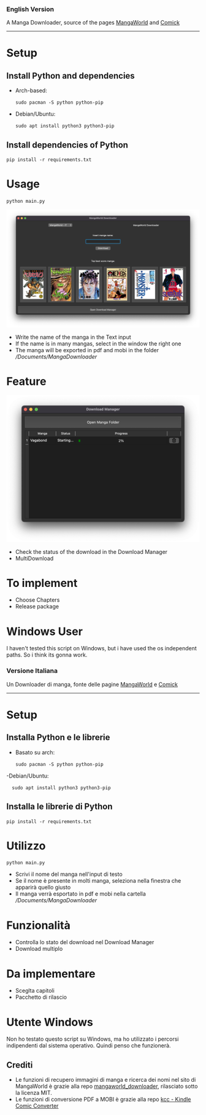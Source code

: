 ### English Version

A Manga Downloader, source of the pages [MangaWorld](https://www.mangaworld.ac/) and [Comick](https://comick.io/)

---

# Setup

## Install Python and dependencies

- Arch-based:

      sudo pacman -S python python-pip

- Debian/Ubuntu:

      sudo apt install python3 python3-pip

## Install dependencies of Python

    pip install -r requirements.txt

# Usage

    python main.py


![alt text](https://raw.githubusercontent.com/MatteoRama02/manga_downloader/main/src/img/screenshot/main2.png)

- Write the name of the manga in the Text input
- If the name is in many mangas, select in the window the right one
- The manga will be exported in pdf and mobi in the folder _/Documents/MangaDownloader_

# Feature

![alt_text](https://raw.githubusercontent.com/MatteoRama02/manga_downloader/main/src/img/screenshot/manager.png)


- Check the status of the download in the Download Manager
- MultiDownload

# To implement

- Choose Chapters
- Release package

# Windows User

I haven't tested this script on Windows, but i have used the os independent paths. So i think its gonna work.

### Versione Italiana

Un Downloader di manga, fonte delle pagine [MangaWorld](https://www.mangaworld.ac/) e [Comick](https://comick.io/)

---

# Setup

## Installa Python e le librerie

- Basato su arch:

      sudo pacman -S python python-pip

-Debian/Ubuntu:

      sudo apt install python3 python3-pip

## Installa le librerie di Python

    pip install -r requirements.txt

# Utilizzo

    python main.py

- Scrivi il nome del manga nell'input di testo
- Se il nome è presente in molti manga, seleziona nella finestra che apparirà quello giusto
- Il manga verrà esportato in pdf e mobi nella cartella _/Documents/MangaDownloader_

# Funzionalità

- Controlla lo stato del download nel Download Manager
- Download multiplo

# Da implementare

- Sceglta capitoli
- Pacchetto di rilascio

# Utente Windows

Non ho testato questo script su Windows, ma ho utilizzato i percorsi indipendenti dal sistema operativo. Quindi penso che funzionerà.

## Crediti

- Le funzioni di recupero immagini di manga e ricerca dei nomi nel sito di MangaWorld è grazie alla repo [mangaworld_downloader](https://github.com/lmarzocchetti/mangaworld_downloader), rilasciato sotto la licenza MIT.
- Le funzioni di conversione PDF a MOBI è grazie alla repo [kcc - Kindle Comic Converter](https://github.com/lmarzocchetti/mangaworld_downloader)

